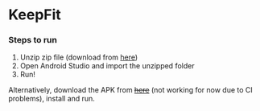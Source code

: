 # KeepFit

### Steps to run
1. Unzip zip file (download from [here](https://github.com/jackz314/KeepFit/archive/refs/tags/assignment-3.zip))
2. Open Android Studio and import the unzipped folder
3. Run!

Alternatively, download the APK from ~~[here](https://github.com/jackz314/KeepFit/releases/tag/ci-latest)~~ (not working for now due to CI problems), install and run.
